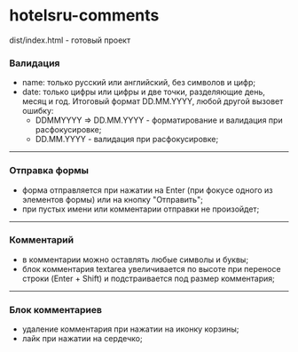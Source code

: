 # hotelsru-comments

dist/index.html - готовый проект

<h3>Валидация</h3>
<ul>
  <li> name: только русский или английский, без символов и цифр;</li>
  <li> date: только цифры или цифры и две точки, разделяющие день, месяц и год. Итоговый формат DD.MM.YYYY, любой другой вызовет ошибку:
    <ul>
      <li>DDMMYYYY => DD.MM.YYYY - форматирование и валидация при расфокусировке;</li>
      <li>DD.MM.YYYY - валидация при расфокусировке;</li>
    </ul>
  </li>
</ul>

<hr>

<h3>Отправка формы</h3>
<ul>
  <li> форма отправляется при нажатии на Enter (при фокусе одного из элементов формы) или на кнопку "Отправить";</li>
  <li> при пустых имени или комментарии отправки не произойдет;</li>
</ul>

<hr>

<h3>Комментарий</h3>
<ul>
  <li> в комментарии можно оставлять любые символы и буквы;</li>
  <li> блок комментария textarea увеличивается по высоте при переносе строки (Enter + Shift) и подстраивается под размер комментария;</li>
</ul>

<hr>

<h3>Блок комментариев</h3>
<ul>
  <li> удаление комментария при нажатии на иконку корзины;</li>
  <li> лайк при нажатии на сердечко;</li>
</ul>
